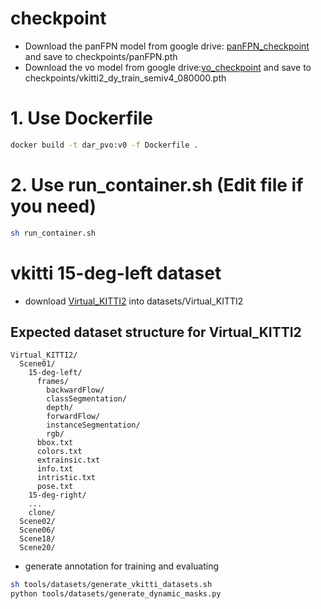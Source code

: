 
# checkpoint
-  Download the panFPN model from google drive: [panFPN_checkpoint](https://drive.google.com/drive/folders/1q1-uVxpEmaV19Bm2Qrl2f6T5qnXE1eia) and save to checkpoints/panFPN.pth
- Download the vo model from google drive:[vo_checkpoint](https://drive.google.com/drive/folders/1q1-uVxpEmaV19Bm2Qrl2f6T5qnXE1eia) and save to checkpoints/vkitti2_dy_train_semiv4_080000.pth 

# 1. Use Dockerfile 
```Bash
docker build -t dar_pvo:v0 -f Dockerfile .
```

# 2. Use run_container.sh (Edit file if you need)
```Bash
sh run_container.sh
```

# vkitti 15-deg-left dataset
- download [Virtual_KITTI2](https://europe.naverlabs.com/research/computer-vision/proxy-virtual-worlds-vkitti-2/) into datasets/Virtual_KITTI2
## Expected dataset structure for Virtual_KITTI2
```
Virtual_KITTI2/
  Scene01/
    15-deg-left/
      frames/
        backwardFlow/
        classSegmentation/
        depth/
        forwardFlow/
        instanceSegmentation/
        rgb/
      bbox.txt
      colors.txt
      extrainsic.txt
      info.txt
      intristic.txt
      pose.txt
    15-deg-right/
    ...
    clone/
  Scene02/
  Scene06/
  Scene18/
  Scene20/
```
- generate annotation for training and evaluating
```Bash
sh tools/datasets/generate_vkitti_datasets.sh
python tools/datasets/generate_dynamic_masks.py
```

